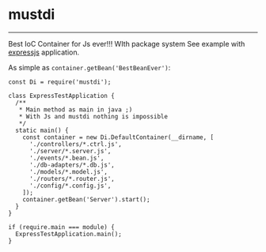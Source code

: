 # mustdi
---
Best IoC Container for Js ever!!! WIth package system
See example with [expressjs](https://github.com/mikefaraponov/mustdi-express-js-example) application.

As simple as `container.getBean('BestBeanEver')`:

```es6
const Di = require('mustdi');

class ExpressTestApplication {
  /**
   * Main method as main in java ;)
   * With Js and mustdi nothing is impossible
   */
  static main() {
    const container = new Di.DefaultContainer(__dirname, [
      './controllers/*.ctrl.js',
      './server/*.server.js',
      './events/*.bean.js',
      './db-adapters/*.db.js',
      './models/*.model.js',
      './routers/*.router.js',
      './config/*.config.js',
    ]);
    container.getBean('Server').start();
  }
}

if (require.main === module) {
  ExpressTestApplication.main();
}
```
